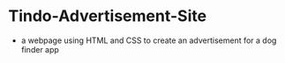 # Tindo-Advertisement-Site
- a webpage using HTML and CSS to create an advertisement for a dog finder app
